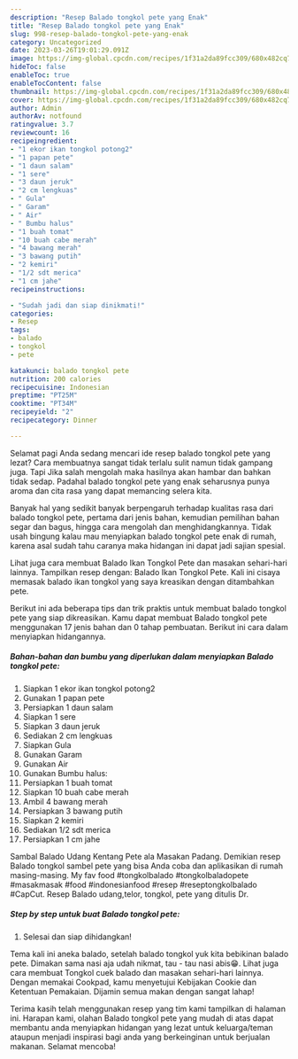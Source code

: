 ```yaml
---
description: "Resep Balado tongkol pete yang Enak"
title: "Resep Balado tongkol pete yang Enak"
slug: 998-resep-balado-tongkol-pete-yang-enak
category: Uncategorized
date: 2023-03-26T19:01:29.091Z
image: https://img-global.cpcdn.com/recipes/1f31a2da89fcc309/680x482cq70/balado-tongkol-pete-foto-resep-utama.jpg
hideToc: false
enableToc: true
enableTocContent: false
thumbnail: https://img-global.cpcdn.com/recipes/1f31a2da89fcc309/680x482cq70/balado-tongkol-pete-foto-resep-utama.jpg
cover: https://img-global.cpcdn.com/recipes/1f31a2da89fcc309/680x482cq70/balado-tongkol-pete-foto-resep-utama.jpg
author: Admin
authorAv: notfound
ratingvalue: 3.7
reviewcount: 16
recipeingredient:
- "1 ekor ikan tongkol potong2"
- "1 papan pete"
- "1 daun salam"
- "1 sere"
- "3 daun jeruk"
- "2 cm lengkuas"
- " Gula"
- " Garam"
- " Air"
- " Bumbu halus"
- "1 buah tomat"
- "10 buah cabe merah"
- "4 bawang merah"
- "3 bawang putih"
- "2 kemiri"
- "1/2 sdt merica"
- "1 cm jahe"
recipeinstructions:

- "Sudah jadi dan siap dinikmati!"
categories:
- Resep
tags:
- balado
- tongkol
- pete

katakunci: balado tongkol pete 
nutrition: 200 calories
recipecuisine: Indonesian
preptime: "PT25M"
cooktime: "PT34M"
recipeyield: "2"
recipecategory: Dinner

---
```



Selamat pagi Anda sedang mencari ide resep balado tongkol pete yang lezat? Cara membuatnya sangat tidak terlalu sulit namun tidak gampang juga. Tapi Jika salah mengolah maka hasilnya akan hambar dan bahkan tidak sedap. Padahal balado tongkol pete yang enak seharusnya punya aroma dan cita rasa yang dapat memancing selera kita.


Banyak hal yang sedikit banyak berpengaruh terhadap kualitas rasa dari balado tongkol pete, pertama dari jenis bahan, kemudian pemilihan bahan segar dan bagus, hingga cara mengolah dan menghidangkannya. Tidak usah bingung kalau mau menyiapkan balado tongkol pete enak di rumah, karena asal sudah tahu caranya maka hidangan ini dapat jadi sajian spesial.

Lihat juga cara membuat Balado Ikan Tongkol Pete dan masakan sehari-hari lainnya. Tampilkan resep dengan: Balado Ikan Tongkol Pete. Kali ini cisaya memasak balado ikan tongkol yang saya kreasikan dengan ditambahkan pete.


Berikut ini ada beberapa tips dan trik praktis untuk membuat balado tongkol pete yang siap dikreasikan. Kamu dapat membuat Balado tongkol pete menggunakan 17 jenis bahan dan 0 tahap pembuatan. Berikut ini cara dalam menyiapkan hidangannya.

<!--inarticleads1-->

##### Bahan-bahan dan bumbu yang diperlukan dalam menyiapkan Balado tongkol pete:

1. Siapkan 1 ekor ikan tongkol potong2
1. Gunakan 1 papan pete
1. Persiapkan 1 daun salam
1. Siapkan 1 sere
1. Siapkan 3 daun jeruk
1. Sediakan 2 cm lengkuas
1. Siapkan  Gula
1. Gunakan  Garam
1. Gunakan  Air
1. Gunakan  Bumbu halus:
1. Persiapkan 1 buah tomat
1. Siapkan 10 buah cabe merah
1. Ambil 4 bawang merah
1. Persiapkan 3 bawang putih
1. Siapkan 2 kemiri
1. Sediakan 1/2 sdt merica
1. Persiapkan 1 cm jahe


Sambal Balado Udang Kentang Pete ala Masakan Padang. Demikian resep Balado tongkol sambel pete yang bisa Anda coba dan aplikasikan di rumah masing-masing. My fav food #tongkolbalado #tongkolbaladopete #masakmasak #food #indonesianfood #resep #reseptongkolbalado #CapCut. Resep Balado udang,telor, tongkol, pete yang ditulis Dr. 

<!--inarticleads2-->

##### Step by step untuk buat Balado tongkol pete:


1. Selesai dan siap dihidangkan!

Tema kali ini aneka balado, setelah balado tongkol yuk kita bebikinan balado pete. Dimakan sama nasi aja udah nikmat, tau - tau nasi abis😁. Lihat juga cara membuat Tongkol cuek balado dan masakan sehari-hari lainnya. Dengan memakai Cookpad, kamu menyetujui Kebijakan Cookie dan Ketentuan Pemakaian. Dijamin semua makan dengan sangat lahap! 

Terima kasih telah menggunakan resep yang tim kami tampilkan di halaman ini. Harapan kami, olahan Balado tongkol pete yang mudah di atas dapat membantu anda menyiapkan hidangan yang lezat untuk keluarga/teman ataupun menjadi inspirasi bagi anda yang berkeinginan untuk berjualan makanan. Selamat mencoba!
